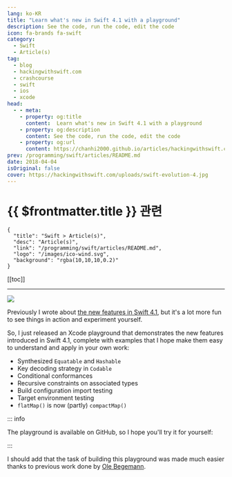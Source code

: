 ```yaml
---
lang: ko-KR
title: "Learn what's new in Swift 4.1 with a playground"
description: See the code, run the code, edit the code
icon: fa-brands fa-swift
category:
  - Swift
  - Article(s)
tag: 
  - blog
  - hackingwithswift.com
  - crashcourse
  - swift
  - ios
  - xcode
head:
  - - meta:
    - property: og:title
      content:  Learn what's new in Swift 4.1 with a playground
    - property: og:description
      content: See the code, run the code, edit the code
    - property: og:url
      content: https://chanhi2000.github.io/articles/hackingwithswift.com/learn-whats-new-in-swift-4-1-with-a-playground-with-a-playground.html
prev: /programming/swift/articles/README.md
date: 2018-04-04
isOriginal: false
cover: https://hackingwithswift.com/uploads/swift-evolution-4.jpg
---
```


# {{ $frontmatter.title }} 관련

```component VPCard
{
  "title": "Swift > Article(s)",
  "desc": "Article(s)",
  "link": "/programming/swift/articles/README.md",
  "logo": "/images/ico-wind.svg",
  "background": "rgba(10,10,10,0.2)"
}
```

[[toc]]

---

<SiteInfo
  name="Learn what's new in Swift 4.1 with a playground – Hacking with Swift"
  desc="See the code, run the code, edit the code"
  url="https://hackingwithswift.com/articles/70/learn-whats-new-in-swift-4-1-with-a-playground-with-a-playground"
  logo="https://hackingwithswift.com/favicon.svg"
  preview="https://hackingwithswift.com/uploads/swift-evolution-4.jpg"/>

![](https://hackingwithswift.com/uploads/swift-evolution-4.jpg)

Previously I wrote about [the new features in Swift 4.1](/hackingwithswift.com/whats-new-in-swift-4-1.md), but it's a lot more fun to see things in action and experiment yourself.

So, I just released an Xcode playground that demonstrates the new features introduced in Swift 4.1, complete with examples that I hope make them easy to understand and apply in your own work:

- Synthesized `Equatable` and `Hashable`
- Key decoding strategy in `Codable`
- Conditional conformances
- Recursive constraints on associated types
- Build configuration import testing
- Target environment testing
- `flatMap()` is now (partly) `compactMap()`

::: info

The playground is available on GitHub, so I hope you'll try it for yourself: 

<SiteInfo
  name="twostraws/whats-new-in-swift-4-1"
  desc="An Xcode playground that demonstrates the new features introduced in Swift 4.1."
  url="https://github.com/twostraws/whats-new-in-swift-4-1"
  logo="https://avatars.githubusercontent.com/u/190200?v=4"
  preview="https://opengraph.githubassets.com/a1360816631948796d3ae3ce271ac76ac99dcc4f3cf734118570cd9f7755009e/twostraws/whats-new-in-swift-4-1"/>

:::

I should add that the task of building this playground was made much easier thanks to previous work done by [<FontIcon icon="fa-brands fa-x-twitter"/>Ole Begemann](https://x.com/olebegemann).

